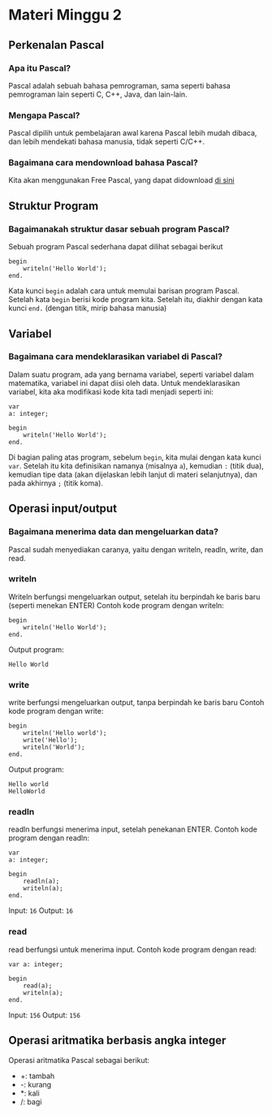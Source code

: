 # Materi Minggu 2
## Perkenalan Pascal
### Apa itu Pascal?
Pascal adalah sebuah bahasa pemrograman, sama seperti bahasa pemrograman lain seperti C, C++, Java, dan lain-lain.
### Mengapa Pascal?
Pascal dipilih untuk pembelajaran awal karena Pascal lebih mudah dibaca, dan lebih mendekati bahasa manusia, tidak seperti C/C++.
### Bagaimana cara mendownload bahasa Pascal?
Kita akan menggunakan Free Pascal, yang dapat didownload [di sini](http://www.freepascal.org/download.var)
## Struktur Program
### Bagaimanakah struktur dasar sebuah program Pascal?
Sebuah program Pascal sederhana dapat dilihat sebagai berikut
```
begin
    writeln('Hello World');
end.
```
Kata kunci `begin` adalah cara untuk memulai barisan program Pascal.
Setelah kata `begin` berisi kode program kita. Setelah itu, diakhir dengan kata kunci `end.` (dengan titik, mirip bahasa manusia)

## Variabel
### Bagaimana cara mendeklarasikan variabel di Pascal?
Dalam suatu program, ada yang bernama variabel, seperti variabel dalam matematika, variabel ini dapat diisi oleh data.
Untuk mendeklarasikan variabel, kita aka modifikasi kode kita tadi menjadi seperti ini:

```
var
a: integer;

begin
    writeln('Hello World');
end.
```
Di bagian paling atas program, sebelum `begin`, kita mulai dengan kata kunci `var`. Setelah itu kita definisikan namanya (misalnya `a`), kemudian `:` (titik dua), kemudian tipe data 
(akan dijelaskan lebih lanjut di materi selanjutnya), dan pada akhirnya `;` (titik koma).

## Operasi input/output
### Bagaimana menerima data dan mengeluarkan data?
Pascal sudah menyediakan caranya, yaitu dengan writeln, readln, write, dan read.
### writeln
Writeln berfungsi mengeluarkan output, setelah itu berpindah ke baris baru (seperti menekan ENTER)
Contoh kode program dengan writeln:
```
begin
    writeln('Hello World');
end.
```
Output program:
```
Hello World
```

### write
write berfungsi mengeluarkan output, tanpa berpindah ke baris baru
Contoh kode program dengan write:
```
begin
    writeln('Hello world');
    write('Hello');
    writeln('World');
end.
```
Output program:
```
Hello world
HelloWorld
```

### readln
readln berfungsi menerima input, setelah penekanan ENTER.
Contoh kode program dengan readln:
```
var
a: integer;

begin
    readln(a);
    writeln(a);
end.
```
Input: `16`
Output: `16`

### read
read berfungsi untuk menerima input.
Contoh kode program dengan read:
```
var a: integer;

begin
    read(a);
    writeln(a);
end.
```

Input: `156`
Output: `156`

## Operasi aritmatika berbasis angka integer
Operasi aritmatika Pascal sebagai berikut:
* +: tambah
* -: kurang
* \*: kali
* /: bagi

